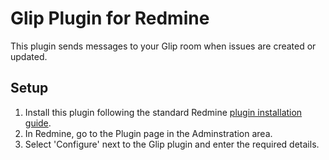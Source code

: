 Glip Plugin for Redmine
==========================

This plugin sends messages to your Glip room when issues are created or updated.

Setup
-----

1. Install this plugin following the standard Redmine [plugin installation guide](http://www.redmine.org/wiki/redmine/Plugins).
1. In Redmine, go to the Plugin page in the Adminstration area.
1. Select 'Configure' next to the Glip plugin and enter the required details.
